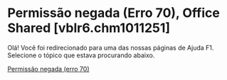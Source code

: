 
# Permissão negada (Erro 70), Office Shared [vblr6.chm1011251]

Olá! Você foi redirecionado para uma das nossas páginas de Ajuda F1. Selecione o tópico que estava procurando abaixo.

[Permissão negada (erro 70)](http://msdn.microsoft.com/library/b6822e40-c7e7-13e1-575e-632a99ad9926%28Office.15%29.aspx)
